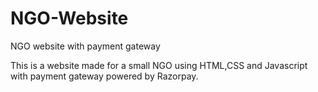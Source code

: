 # NGO-Website
 NGO website with payment gateway
 
 This is a website made for a small NGO using HTML,CSS and Javascript with payment gateway powered by Razorpay.
